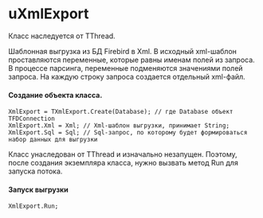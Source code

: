 # uXmlExport

Класс наследуется от TThread.

Шаблонная выгрузка из БД Firebird в Xml. В исходный xml-шаблон проставляются переменные, которые равны именам полей из запроса. В процессе парсинга, переменные подменяются значениями полей запроса. На каждую строку запроса создается отдельный xml-файл.

#### Создание объекта класса.
    XmlExport = TXmlExport.Create(Database); // где Database объект TFDConnection
    XmlExport.Xml = Xml; // Xml-шаблон выгрузки, принимает String;
    XmlExport.Sql = Sql; // Sql-запрос, по которому будет формироваться набор данных для выгрузки

Класс унаследован от TThread и изначально незапущен. Поэтому, после создания экземпляра класса, нужно вызвать метод Run для запуска потока.

#### Запуск выгрузки
    XmlExport.Run;



